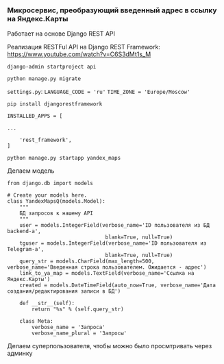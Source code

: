 ### Микросервис, преобразующий введенный адрес в ссылку на Яндекс.Карты

Работает на основе Django REST API

Реализация RESTFul API на Django REST Framework: https://www.youtube.com/watch?v=C6S3dMt1s_M

`django-admin startproject api`

`python manage.py migrate`

`settings.py`: `LANGUAGE_CODE = 'ru'`
`TIME_ZONE = 'Europe/Moscow'`
                
`pip install djangorestframework`

    INSTALLED_APPS = [
    
    ...
        
        'rest_framework',
    ]
                    
`python manage.py startapp yandex_maps`

Делаем модель
```
from django.db import models

# Create your models here.
class YandexMapsQ(models.Model):
    """
    БД запросов к нашему API
    """
    user = models.IntegerField(verbose_name='ID пользователя из БД backend-а',
                                blank=True, null=True)
    tguser = models.IntegerField(verbose_name='ID пользователя из Telegram-а',
                                blank=True, null=True)
    query_str = models.CharField(max_length=500, verbose_name='Введенная строка пользователем. Ожидается - адрес')
    link_to_ya_map = models.TextField(verbose_name='Ссылка на Яндекс.Карты')
    created = models.DateTimeField(auto_now=True, verbose_name='Дата создания/редактирования записи в БД')

    def __str__(self):
        return "%s" % (self.query_str)

    class Meta:
        verbose_name = 'Запроса'
        verbose_name_plural = 'Запросы'
```

Делаем суперпользователя, чтобы можно было просмтривать через админку